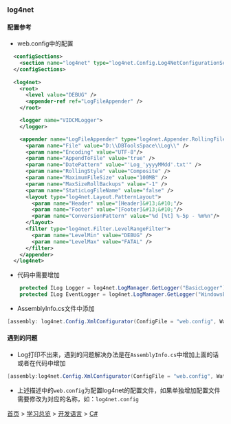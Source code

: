 ### log4net

#### 配置参考
* web.config中的配置
```xml
  <configSections>
    <section name="log4net" type="log4net.Config.Log4NetConfigurationSectionHandler, log4net"/>
  </configSections>
  
  <log4net>
    <root>
      <level value="DEBUG" />
      <appender-ref ref="LogFileAppender" />
    </root>

    <logger name="VIDCMLogger">
    </logger>

    <appender name="LogFileAppender" type="log4net.Appender.RollingFileAppender" >
      <param name="File" value="D:\\DBToolsSpace\\Log\\" />
      <param name="Encoding" value="UTF-8"/>
      <param name="AppendToFile" value="true" />
      <param name="DatePattern" value="'Log_'yyyyMMdd'.txt'" />
      <param name="RollingStyle" value="Composite" />
      <param name="MaximumFileSize" value="100MB" />
      <param name="MaxSizeRollBackups" value="-1" />
      <param name="StaticLogFileName" value="false" />
      <layout type="log4net.Layout.PatternLayout">
        <param name="Header" value="[Header]&#13;&#10;"/>
        <param name="Footer" value="[Footer]&#13;&#10;"/>
        <param name="ConversionPattern" value="%d [%t] %-5p - %m%n"/>
      </layout>
      <filter type="log4net.Filter.LevelRangeFilter">
        <param name="LevelMin" value="DEBUG" />
        <param name="LevelMax" value="FATAL" />
      </filter>
    </appender>
  </log4net>
```
* 代码中需要增加
```c#
    protected ILog Logger = log4net.LogManager.GetLogger("BasicLogger");
	protected ILog EventLogger = log4net.LogManager.GetLogger("WindowsEventLogger");
```
* AssemblyInfo.cs文件中添加
```c#
[assembly: log4net.Config.XmlConfigurator(ConfigFile = "web.config", Watch  = true)]
```

#### 遇到的问题
* Log打印不出来，遇到的问题解决办法是在`AssemblyInfo.cs`中增加上面的话或者在代码中增加
```c#
[assembly:log4net.Config.XmlConfigurator(ConfigFile = "web.config", Watch = true)]
```
* 上述描述中的`web.config`为配置log4net的配置文件，如果单独增加配置文件需要修改为对应的名称，如：`log4net.config`

[首页](../../../README.md) > [学习总览](../../../introduction/studyCatalogList.md) > [开发语言](../developmentLanguage.md) > [C#](CSharp.md)
